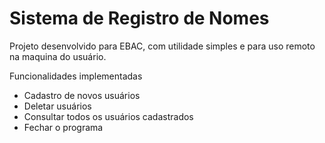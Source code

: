 # Sistema de Registro de Nomes
Projeto desenvolvido para EBAC, com utilidade simples e para uso remoto na maquina do usuário.

Funcionalidades implementadas
- Cadastro de novos usuários
- Deletar usuários
- Consultar todos os usuários cadastrados
- Fechar o programa
